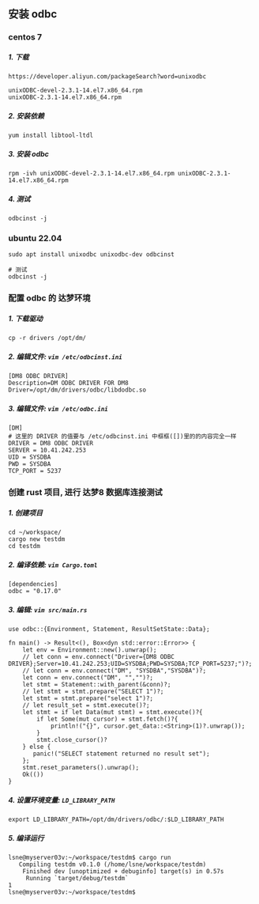 ## 安装 odbc 

### centos 7

##### 1. 下载

```
https://developer.aliyun.com/packageSearch?word=unixodbc

unixODBC-devel-2.3.1-14.el7.x86_64.rpm
unixODBC-2.3.1-14.el7.x86_64.rpm
```

##### 2. 安装依赖

```
yum install libtool-ltdl
```

##### 3. 安装 odbc

```
rpm -ivh unixODBC-devel-2.3.1-14.el7.x86_64.rpm unixODBC-2.3.1-14.el7.x86_64.rpm
```

##### 4. 测试

```
odbcinst -j
```

### ubuntu 22.04 

```
sudo apt install unixodbc unixodbc-dev odbcinst

# 测试
odbcinst -j
```

### 配置 odbc 的 达梦环境

##### 1. 下载驱动

```
cp -r drivers /opt/dm/
```

##### 2. 编辑文件: `vim /etc/odbcinst.ini `

```
[DM8 ODBC DRIVER]
Description=DM ODBC DRIVER FOR DM8
Driver=/opt/dm/drivers/odbc/libdodbc.so
```

##### 3. 编辑文件: `vim /etc/odbc.ini`

```
[DM]
# 这里的 DRIVER 的值要与 /etc/odbcinst.ini 中框框([])里的的内容完全一样
DRIVER = DM8 ODBC DRIVER
SERVER = 10.41.242.253
UID = SYSDBA
PWD = SYSDBA
TCP_PORT = 5237
```

###  创建 rust 项目, 进行 达梦8 数据库连接测试

##### 1. 创建项目

```
cd ~/workspace/
cargo new testdm
cd testdm
```

##### 2. 编译依赖: `vim Cargo.toml`

```
[dependencies]
odbc = "0.17.0"
```

##### 3. 编辑: `vim src/main.rs`

```
use odbc::{Environment, Statement, ResultSetState::Data};

fn main() -> Result<(), Box<dyn std::error::Error>> {
    let env = Environment::new().unwrap();
    // let conn = env.connect("Driver={DM8 ODBC DRIVER};Server=10.41.242.253;UID=SYSDBA;PWD=SYSDBA;TCP_PORT=5237;")?;
    // let conn = env.connect("DM", "SYSDBA","SYSDBA")?;
    let conn = env.connect("DM", "","")?;
    let stmt = Statement::with_parent(&conn)?;
    // let stmt = stmt.prepare("SELECT 1")?;
    let stmt = stmt.prepare("select 1")?;
    // let result_set = stmt.execute()?;
    let stmt = if let Data(mut stmt) = stmt.execute()?{
        if let Some(mut cursor) = stmt.fetch()?{
            println!("{}", cursor.get_data::<String>(1)?.unwrap());
        }
        stmt.close_cursor()?
    } else {
       panic!("SELECT statement returned no result set");
    };
    stmt.reset_parameters().unwrap();
    Ok(())
}
```

##### 4. 设置环境变量: `LD_LIBRARY_PATH`

```
export LD_LIBRARY_PATH=/opt/dm/drivers/odbc/:$LD_LIBRARY_PATH
```

##### 5. 编译运行

```
lsne@myserver03v:~/workspace/testdm$ cargo run
   Compiling testdm v0.1.0 (/home/lsne/workspace/testdm)
    Finished dev [unoptimized + debuginfo] target(s) in 0.57s
     Running `target/debug/testdm`
1
lsne@myserver03v:~/workspace/testdm$ 
```